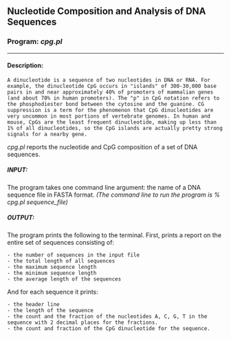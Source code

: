 ## Nucleotide Composition and Analysis of DNA Sequences

### Program: *cpg.pl*
___

#### Description:
    A dinucleotide is a sequence of two nucleotides in DNA or RNA. For example, the dinucleotide CpG occurs in "islands" of 300-30,000 base pairs in and near approximately 40% of promoters of mammalian genes (and about 70% in human promoters). The "p" in CpG notation refers to the phosphodiester bond between the cytosine and the guanine. CG suppression is a term for the phenomenon that CpG dinucleotides are very uncommon in most portions of vertebrate genomes. In human and mouse, CpGs are the least frequent dinucleotide, making up less than 1% of all dinucleotides, so the CpG islands are actually pretty strong signals for a nearby gene.
  
*cpg.pl* reports the nucleotide and CpG composition of a set of DNA sequences.

##### *INPUT*:
  The program takes one command line argument: the name of a DNA sequence file in FASTA format. 
    *(The command line to run the program is % cpg.pl sequence_file)*

##### *OUTPUT*:
  The program prints the following to the terminal. First, prints a report on the entire set of sequences consisting of:
  
    - the number of sequences in the input file
    - the total length of all sequences
    - the maximum sequence length
    - the minimum sequence length
    - the average length of the sequences

  And for each sequence it prints:
  
    - the header line
    - the length of the sequence
    - the count and the fraction of the nucleotides A, C, G, T in the sequence with 2 decimal places for the fractions.
    - the count and fraction of the CpG dinucleotide for the sequence.

